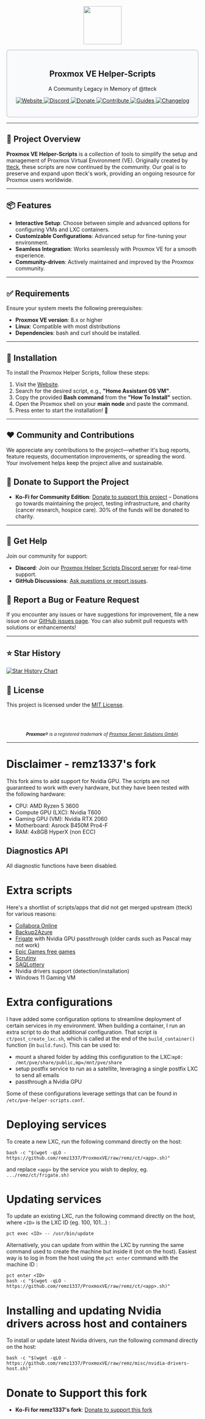<div align="center">
  <p align="center">
    <a href="#">
      <img src="https://raw.githubusercontent.com/remz1337/ProxmoxVE/remz/misc/images/logo.png" height="100px" />
    </a>
  </p>
</div>

<div style="border: 2px solid #d1d5db; padding: 20px; border-radius: 8px; background-color: #f9fafb;">
  <h2 align="center">Proxmox VE Helper-Scripts</h2>
  <p align="center">A Community Legacy in Memory of @tteck</p>
  <p align="center">
    <a href="https://helper-scripts.com">
      <img src="https://img.shields.io/badge/Website-4c9b3f?style=for-the-badge&logo=github&logoColor=white" alt="Website" />
    </a>
    <a href="https://discord.gg/jsYVk5JBxq">
      <img src="https://img.shields.io/badge/Discord-7289da?style=for-the-badge&logo=discord&logoColor=white" alt="Discord" />
    </a> 
    <a href="https://ko-fi.com/community_scripts">
      <img src="https://img.shields.io/badge/Support-FF5F5F?style=for-the-badge&logo=ko-fi&logoColor=white" alt="Donate" />
    </a>
    <a href="https://github.com/community-scripts/ProxmoxVE/blob/main/.github/CONTRIBUTOR_AND_GUIDES/CONTRIBUTING.md">
      <img src="https://img.shields.io/badge/Contribute-ff4785?style=for-the-badge&logo=git&logoColor=white" alt="Contribute" />
    </a> 
    <a href="https://github.com/community-scripts/ProxmoxVE/blob/main/.github/CONTRIBUTOR_AND_GUIDES/USER_SUBMITTED_GUIDES.md">
      <img src="https://img.shields.io/badge/Guides-0077b5?style=for-the-badge&logo=read-the-docs&logoColor=white" alt="Guides" />
    </a> 
    <a href="https://github.com/community-scripts/ProxmoxVE/blob/main/CHANGELOG.md">
      <img src="https://img.shields.io/badge/Changelog-6c5ce7?style=for-the-badge&logo=git&logoColor=white" alt="Changelog" />
    </a>
  </p>
</div>

---

## 🚀 Project Overview

**Proxmox VE Helper-Scripts** is a collection of tools to simplify the setup and management of Proxmox Virtual Environment (VE). Originally created by [tteck](https://github.com/tteck), these scripts are now continued by the community. Our goal is to preserve and expand upon tteck's work, providing an ongoing resource for Proxmox users worldwide.

---

## 📦 Features

- **Interactive Setup**: Choose between simple and advanced options for configuring VMs and LXC containers.
- **Customizable Configurations**: Advanced setup for fine-tuning your environment.
- **Seamless Integration**: Works seamlessly with Proxmox VE for a smooth experience.
- **Community-driven**: Actively maintained and improved by the Proxmox community.

---
## ✅ Requirements

Ensure your system meets the following prerequisites:

- **Proxmox VE version**: 8.x or higher
- **Linux**: Compatible with most distributions
- **Dependencies**: bash and curl should be installed.

---

## 🚀 Installation

To install the Proxmox Helper Scripts, follow these steps:

1. Visit the [Website](https://helper-scripts.com/).
2. Search for the desired script, e.g., **"Home Assistant OS VM"**.
3. Copy the provided **Bash command** from the **"How To Install"** section.
4. Open the Proxmox shell on your **main node** and paste the command.
5. Press enter to start the installation! 🚀

---

## ❤️ Community and Contributions

We appreciate any contributions to the project—whether it's bug reports, feature requests, documentation improvements, or spreading the word. Your involvement helps keep the project alive and sustainable.

## 💖 Donate to Support the Project
- **Ko-Fi for Community Edition**: [Donate to support this project](https://ko-fi.com/community_scripts) – Donations go towards maintaining the project, testing infrastructure, and charity (cancer research, hospice care). 30% of the funds will be donated to charity.

---

## 💬 Get Help

Join our community for support:

- **Discord**: Join our [Proxmox Helper Scripts Discord server](https://discord.gg/jsYVk5JBxq) for real-time support.
- **GitHub Discussions**: [Ask questions or report issues](https://github.com/community-scripts/ProxmoxVE/discussions).

## 🤝 Report a Bug or Feature Request

If you encounter any issues or have suggestions for improvement, file a new issue on our [GitHub issues page](https://github.com/community-scripts/ProxmoxVE/issues). You can also submit pull requests with solutions or enhancements!

---

## ⭐ Star History

<a href="https://star-history.com/#community-scripts/ProxmoxVE&Date">
 <picture>
   <source media="(prefers-color-scheme: dark)" srcset="https://api.star-history.com/svg?repos=community-scripts/ProxmoxVE&type=Date&theme=dark" />
   <source media="(prefers-color-scheme: light)" srcset="https://api.star-history.com/svg?repos=community-scripts/ProxmoxVE&type=Date" />
   <img alt="Star History Chart" src="https://api.star-history.com/svg?repos=community-scripts/ProxmoxVE&type=Date" />
 </picture>
</a>

## 📜 License

This project is licensed under the [MIT License](LICENSE).

</br>
</br>
<p align="center">
  <i style="font-size: smaller;"><b>Proxmox</b>® is a registered trademark of <a href="https://www.proxmox.com/en/about/company">Proxmox Server Solutions GmbH</a>.</i>
</p>

---

# Disclaimer - remz1337's fork
This fork aims to add support for Nvidia GPU. The scripts are not guaranteed to work with every hardware, but they have been tested with the following hardware:
- CPU: AMD Ryzen 5 3600
- Compute GPU (LXC): Nvidia T600
- Gaming GPU (VM): Nvidia RTX 2060
- Motherboard: Asrock B450M Pro4-F
- RAM: 4x8GB HyperX (non ECC)

## Diagnostics API
All diagnostic functions have been disabled.

# Extra scripts
Here's a shortlist of scripts/apps that did not get merged upstream (tteck) for various reasons:
- <a href="https://github.com/CollaboraOnline/online">Collabora Online</a>
- <a href="https://github.com/remz1337/Backup2Azure">Backup2Azure</a>
- <a href="https://github.com/blakeblackshear/frigate">Frigate</a> with Nvidia GPU passthrough (older cards such as Pascal may not work)
- <a href="https://github.com/claabs/epicgames-freegames-node">Epic Games free games</a>
- <a href="https://github.com/AnalogJ/scrutiny">Scrutiny</a>
- <a href="https://github.com/remz1337/SAQLottery">SAQLottery</a>
- Nvidia drivers support (detection/installation)
- Windows 11 Gaming VM

# Extra configurations
I have added some configuration options to streamline deployment of certain services in my environment. When building a container, I run an extra script to do that additional configuration. That script is `ct/post_create_lxc.sh`, which is called at the end of the `build_container()` function (in `build.func`). This can be used to:
- mount a shared folder by adding this configuration to the LXC:`mp0: /mnt/pve/share/public,mp=/mnt/pve/share`
- setup postfix service to run as a satellite, leveraging a single postfix LXC to send all emails
- passthrough a Nvidia GPU

Some of these configurations leverage settings that can be found in `/etc/pve-helper-scripts.conf`.

# Deploying services
To create a new LXC, run the following command directly on the host:
```
bash -c "$(wget -qLO - https://github.com/remz1337/ProxmoxVE/raw/remz/ct/<app>.sh)"
```
and replace `<app>` by the service you wish to deploy, eg. `.../remz/ct/frigate.sh)`

# Updating services
To update an existing LXC, run the following command directly on the host, where `<ID>` is the LXC ID (eg. 100, 101...) :
```
pct exec <ID> -- /usr/bin/update
```
Alternatively, you can update from within the LXC by running the same command used to create the machine but inside it (not on the host). Easiest way is to log in from the host using the `pct enter` command with the machine ID :
```
pct enter <ID>
bash -c "$(wget -qLO - https://github.com/remz1337/ProxmoxVE/raw/remz/ct/<app>.sh)"
```

# Installing and updating Nvidia drivers across host and containers
To install or update latest Nvidia drivers, run the following command directly on the host:
```
bash -c "$(wget -qLO - https://github.com/remz1337/ProxmoxVE/raw/remz/misc/nvidia-drivers-host.sh)"
```
# Donate to Support this fork
- **Ko-Fi for remz1337's fork**: [Donate to support this fork](https://ko-fi.com/remz1337)